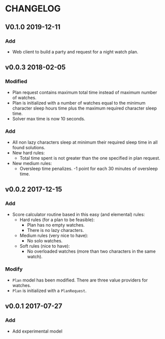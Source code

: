 # CHANGELOG

## V0.1.0 2019-12-11

### Add
* Web client to build a party and request for a night watch plan.

## v0.0.3 2018-02-05

### Modified
* Plan request contains maximum total time instead of maximum number of watches.
* Plan is initialized with a number of watches equal to the minimum character sleep hours 
  time plus the maximum required character sleep time.
* Solver max time is now 10 seconds.   

### Add
* All non lazy characters sleep at minimum their required sleep time in all found solutions.
* New hard rules:
  * Total time spent is not greater than the one specified in plan request.
* New medium rules:
  * Oversleep time penalizes. -1 point for each 30 minutes of oversleep time.  

## v0.0.2 2017-12-15

### Add
* Score calculator routine based in this easy (and elemental) rules:
  * Hard rules (for a plan to be feasible):
    * Plan has no empty watches.
    * There is no lazy characters.
  * Medium rules (very nice to have):
    * No solo watches.
  * Soft rules (nice to have):
    * No overloaded watches (more than two characters in the same watch).
### Modify
* `Plan` model has been modified. There are three value providers for watches.
* `Plan` is initialized with a `PlanRequest`.    

## v0.0.1 2017-07-27

### Add
* Add experimental model
